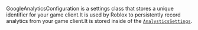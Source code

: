 GoogleAnalyticsConfiguration is a settings class that stores a unique
identifier for your game client.It is used by Roblox to persistently record
analytics from your game client.It is stored inside of the
[`AnalysticsSettings`](https://create.roblox.com/docs/reference/engine/classes/AnalysticsSettings).